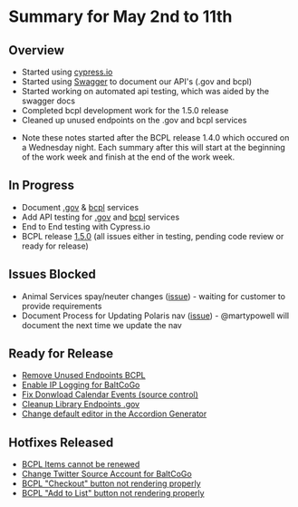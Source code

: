 # Summary for May 2nd to 11th

## Overview
- Started using [cypress.io](https://www.cypress.io/)
- Started using [Swagger](https://swagger.io/) to document our API's (.gov and bcpl)
- Started working on automated api testing, which was aided by the swagger docs
- Completed bcpl development work for the 1.5.0 release
- Cleaned up unused endpoints on the .gov and bcpl services

* Note these notes started after the BCPL release 1.4.0 which occured on a Wednesday night. Each summary after this will start at the beginning of the work week and finish at the end of the work week.

## In Progress
- Document [.gov](https://github.com/baltimorecounty/baltimorecountymd.gov-assets/issues/219) & [bcpl](https://github.com/baltimorecounty/BCPL-assets/issues/410) services
- Add API testing for [.gov](https://github.com/baltimorecounty/baltimorecountymd.gov-assets/issues/223) and [bcpl](https://github.com/baltimorecounty/BCPL-assets/issues/420) services
- End to End testing with Cypress.io
- BCPL release [1.5.0](https://github.com/baltimorecounty/BCPL-assets/projects/6) (all issues either in testing, pending code review or ready for release)

## Issues Blocked
- Animal Services spay/neuter changes ([issue](https://github.com/baltimorecounty/baltimorecountymd.gov-assets/issues/220)) - waiting for customer to provide requirements
- Document Process for Updating Polaris nav ([issue](https://github.com/baltimorecounty/BCPL-assets/issues/407)) - @martypowell will document the next time we update the nav

## Ready for Release
- [Remove Unused Endpoints BCPL](https://github.com/baltimorecounty/BCPL-assets/issues/421)
- [Enable IP Logging for BaltCoGo](https://github.com/baltimorecounty/baltimorecountymd.gov-assets/issues/222)
- [Fix Donwload Calendar Events (source control)](https://github.com/baltimorecounty/BCPL-assets/issues/422)
- [Cleanup Library Endpoints .gov](https://github.com/baltimorecounty/baltimorecountymd.gov-assets/issues/221)
- [Change default editor in the Accordion Generator](https://github.com/baltimorecounty/accordion-html-generator-react/issues/6)

## Hotfixes Released
- [BCPL Items cannot be renewed](https://github.com/baltimorecounty/BCPL-assets/issues/424)
- [Change Twitter Source Account for BaltCoGo](https://github.com/baltimorecounty/baltimorecountymd.gov-assets/issues/218)
- [BCPL "Checkout" button not rendering properly](https://github.com/baltimorecounty/BCPL-assets/issues/419)
- [BCPL "Add to List" button not rendering properly](https://github.com/baltimorecounty/BCPL-assets/issues/418)
